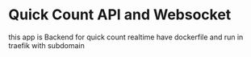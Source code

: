 # Quick Count API and Websocket

this app is Backend for quick count realtime
have dockerfile and run in traefik with subdomain